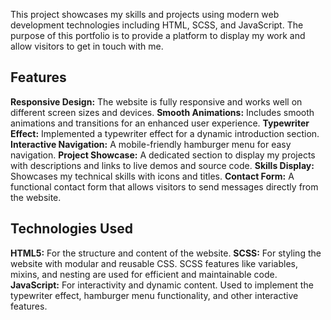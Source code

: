 This project showcases my skills and projects using modern web development technologies including HTML, SCSS, and JavaScript. The purpose of this portfolio is to provide a platform to display my work and allow visitors to get in touch with me.

## Features
**Responsive Design:** The website is fully responsive and works well on different screen sizes and devices.
**Smooth Animations:** Includes smooth animations and transitions for an enhanced user experience.
**Typewriter Effect:** Implemented a typewriter effect for a dynamic introduction section.
**Interactive Navigation:** A mobile-friendly hamburger menu for easy navigation.
**Project Showcase:** A dedicated section to display my projects with descriptions and links to live demos and source code.
**Skills Display:** Showcases my technical skills with icons and titles.
**Contact Form:** A functional contact form that allows visitors to send messages directly from the website.

## Technologies Used
**HTML5:** For the structure and content of the website.
**SCSS:** For styling the website with modular and reusable CSS. SCSS features like variables, mixins, and nesting are used for efficient and maintainable code.
**JavaScript:** For interactivity and dynamic content. Used to implement the typewriter effect, hamburger menu functionality, and other interactive features.
